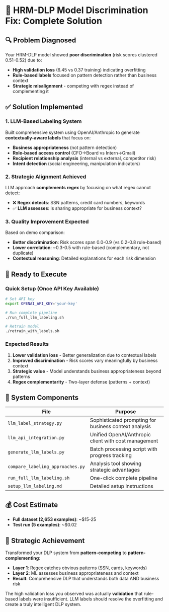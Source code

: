 # 🎯 HRM-DLP Model Discrimination Fix: Complete Solution

## 🔍 Problem Diagnosed
Your HRM-DLP model showed **poor discrimination** (risk scores clustered 0.51-0.52) due to:
- **High validation loss** (6.45 vs 0.37 training) indicating overfitting
- **Rule-based labels** focused on pattern detection rather than business context
- **Strategic misalignment** - competing with regex instead of complementing it

## ✅ Solution Implemented

### 1. **LLM-Based Labeling System** 
Built comprehensive system using OpenAI/Anthropic to generate **contextually-aware labels** that focus on:
- **Business appropriateness** (not pattern detection)
- **Role-based access control** (CFO→Board vs Intern→Gmail)  
- **Recipient relationship analysis** (internal vs external, competitor risk)
- **Intent detection** (social engineering, manipulation indicators)

### 2. **Strategic Alignment Achieved**
LLM approach **complements regex** by focusing on what regex cannot detect:
- ❌ **Regex detects**: SSN patterns, credit card numbers, keywords
- ✅ **LLM assesses**: Is sharing appropriate for business context?

### 3. **Quality Improvement Expected**
Based on demo comparison:
- **Better discrimination**: Risk scores span 0.0-0.9 (vs 0.2-0.8 rule-based)
- **Lower correlation**: ~0.3-0.5 with rule-based (complementary, not duplicate)
- **Contextual reasoning**: Detailed explanations for each risk dimension

## 🚀 Ready to Execute

### Quick Setup (Once API Key Available)
```bash
# Set API key
export OPENAI_API_KEY='your-key'

# Run complete pipeline  
./run_full_llm_labeling.sh

# Retrain model
./retrain_with_labels.sh
```

### Expected Results
1. **Lower validation loss** - Better generalization due to contextual labels
2. **Improved discrimination** - Risk scores vary meaningfully by business context
3. **Strategic value** - Model understands business appropriateness beyond patterns
4. **Regex complementarity** - Two-layer defense (patterns + context)

## 📁 System Components

| File | Purpose |
|------|---------|
| `llm_label_strategy.py` | Sophisticated prompting for business context analysis |
| `llm_api_integration.py` | Unified OpenAI/Anthropic client with cost management |  
| `generate_llm_labels.py` | Batch processing script with progress tracking |
| `compare_labeling_approaches.py` | Analysis tool showing strategic advantages |
| `run_full_llm_labeling.sh` | One-click complete pipeline |
| `setup_llm_labeling.md` | Detailed setup instructions |

## 💰 Cost Estimate
- **Full dataset (2,653 examples)**: ~$15-25
- **Test run (5 examples)**: ~$0.02

## 🎯 Strategic Achievement
Transformed your DLP system from **pattern-competing** to **pattern-complementing**:
- **Layer 1**: Regex catches obvious patterns (SSN, cards, keywords)  
- **Layer 2**: ML assesses business appropriateness and context
- **Result**: Comprehensive DLP that understands both data AND business risk

The high validation loss you observed was actually **validation** that rule-based labels were insufficient. LLM labels should resolve the overfitting and create a truly intelligent DLP system.